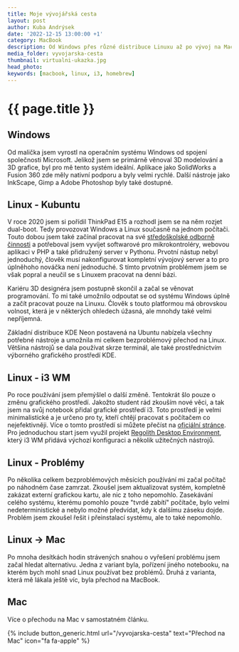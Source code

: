 ```yaml
---
title: Moje vývojářská cesta
layout: post
author: Kuba Andrýsek
date: '2022-12-15 13:00:00 +1'
category: MacBook
description: Od Windows přes různé distribuce Linuxu až po vývoj na Macu  
media_folder: vyvojarska-cesta
thumbnail: virtualni-ukazka.jpg
head_photo: 
keywords: [macbook, linux, i3, homebrew]
---
```


# {{ page.title }}


## Windows
Od malička jsem vyrostl na operačním systému Windows od spojení společnosti Microsoft.
Jelikož jsem se primárně věnoval 3D modelování a 3D grafice, byl pro mě tento systém ideální.
Aplikace jako SolidWorks a Fusion 360 zde měly nativní podporu a byly velmi rychlé. 
Další nástroje jako InkScape, Gimp a Adobe Photoshop byly také dostupné.

## Linux - Kubuntu
V roce 2020 jsem si pořídil ThinkPad E15 a rozhodl jsem se na něm rozjet dual-boot.
Tedy provozovat Windows a Linux současně na jednom počítači. 
Touto dobou jsem také začínal pracovat na své [středoškolské odborně činnosti]() a potřeboval jsem vyvíjet softwarové pro mikrokontroléry, webovou aplikaci v PHP a také přidružený server v Pythonu.
Prvotní nástup nebyl jednoduchý, člověk musí nakonfigurovat kompletní vývojový server a to pro úplněhoho nováčka není jednoduché.
S tímto prvotním problémem jsem se však popral a neučil se s Linuxem pracovat na denní bázi.

Kariéru 3D designéra jsem postupně skončil a začal se věnovat programování.
To mi také umožnilo odpoutat se od systému Windows úplně a začít pracovat pouze na Linuxu.
Člověk s touto platformou má obrovskou volnost, která je v některých ohledech úžasná, ale mnohdy také velmi nepříjemná.

Základní distribuce KDE Neon postavená na Ubuntu nabízela všechny potřebné nástroje a umožnila mi celkem bezproblémový přechod na Linux.
Většina nástrojů se dala používat skrze terminál, ale také prostřednictvím výborného grafického prostředí KDE.

## Linux - i3 WM
Po roce používání jsem přemýšlel o další změně.
Tentokrát šlo pouze o změnu grafického prostředí. 
Jakožto student rád zkouším nové věci, a tak jsem na svůj notebook přidal grafické prostředí i3.
Toto prostředí je velmi minimalistické a je určeno pro ty, kteří chtějí pracovat s počítačem co nejefektivněji. 
Více o tomto prostředí si můžete přečíst na [oficiální stránce](https://i3wm.org/).
Pro jednoduchou start jsem využil projekt [Regolith Desktop Environment](https://regolith-desktop.com/), který i3 WM přidává výchozí konfiguraci a několik užitečných nástrojů.

## Linux - Problémy
Po několika celkem bezproblémových měsících používání mi začal počítač po náhodném čase zamrzat. 
Zkoušel jsem aktualizovat systém, kompletně zakázat externí grafickou kartu, ale nic z toho nepomohlo.
Zasekávání celého systému, kterému pomohlo pouze "tvrdé zabítí" počítače, bylo velmi nedeterministické a nebylo možné předvídat, kdy k dalšímu záseku dojde.
Problém jsem zkoušel řešit i přeinstalací systému, ale to také nepomohlo.

## Linux → Mac
Po mnoha desítkách hodin strávených snahou o vyřešení problému jsem začal hledat alternativu.
Jedna z variant byla, pořízení jiného notebooku, na kterém bych mohl snad Linux používat bez problémů.
Druhá z varianta, která mě lákala ještě víc, byla přechod na MacBook.

## Mac
Více o přechodu na Mac v samostatném článku.


{% include button_generic.html
url="/vyvojarska-cesta"
text="Přechod na Mac"
icon="fa fa-apple"
%}